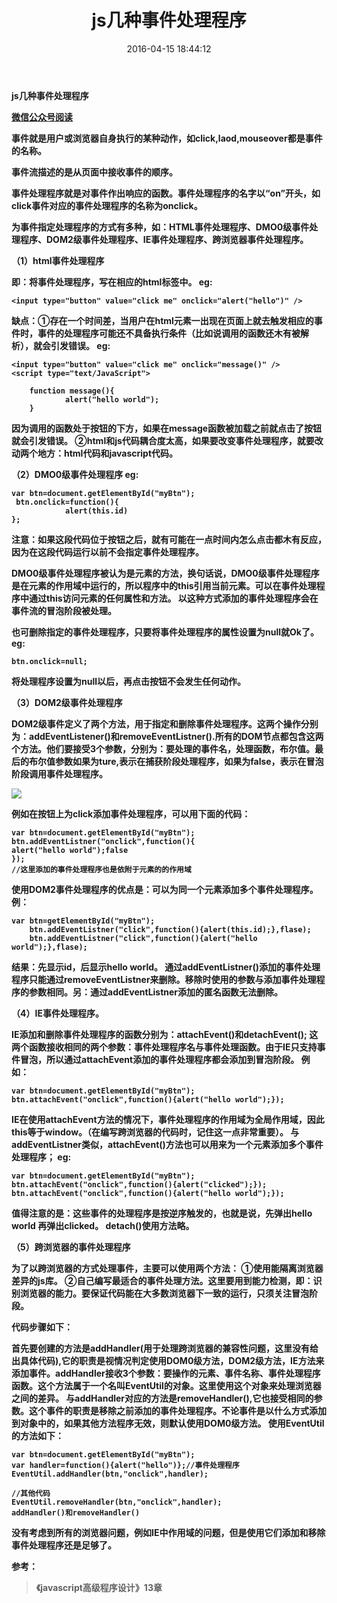 ﻿---
title: js几种事件处理程序
date: 2016-04-15 18:44:12
tags:
- javascript
- 事件处理程序
- 日志
- 前端
categories: 前端
---
<b>js几种事件处理程序<b>

[微信公众号阅读](https://mp.weixin.qq.com/s?__biz=MzI1MjA2NzQ3Ng==&mid=2457137471&idx=3&sn=5697c46c041a8497b554be2aee42f829&chksm=fe693ac4c91eb3d25ebbd7f339d15142782bcc17fc63857d30f8528169a62e070e1b14c927cc#rd)

事件就是用户或浏览器自身执行的某种动作，如click,laod,mouseover都是事件的名称。

事件流描述的是从页面中接收事件的顺序。

事件处理程序就是对事件作出响应的函数。事件处理程序的名字以“on”开头，如click事件对应的事件处理程序的名称为onclick。

为事件指定处理程序的方式有多种，如：**HTML事件处理程序、DMO0级事件处理程序、DOM2级事件处理程序、IE事件处理程序、跨浏览器事件处理程序。**

**（1）html事件处理程序**

即：将事件处理程序，写在相应的html标签中。
eg:

```
<input type="button" value="click me" onclick="alert("hello")" />
```

缺点：①存在一个时间差，当用户在html元素一出现在页面上就去触发相应的事件时，事件的处理程序可能还不具备执行条件（比如说调用的函数还木有被解析），就会引发错误。
eg:

```
<input type="button" value="click me" onclick="message()" />
<script type="text/JavaScript">
```
        function message(){ 
                alert("hello world");
        }
</script>

因为调用的函数处于按钮的下方，如果在message函数被加载之前就点击了按钮就会引发错误。
②html和js代码耦合度太高，如果要改变事件处理程序，就要改动两个地方：html代码和javascript代码。

**（2）DMO0级事件处理程序**
eg:

```
var btn=document.getElementById("myBtn");
 btn.onclick=function(){
            alert(this.id)
};
```

注意：如果这段代码位于按钮之后，就有可能在一点时间内怎么点击都木有反应，因为在这段代码运行以前不会指定事件处理程序。

DMO0级事件处理程序被认为是元素的方法，换句话说，DMO0级事件处理程序是在元素的作用域中运行的，所以程序中的this引用当前元素。可以在事件处理程序中通过this访问元素的任何属性和方法。
以这种方式添加的事件处理程序会在事件流的冒泡阶段被处理。

也可删除指定的事件处理程序，只要将事件处理程序的属性设置为null就Ok了。
eg:

```
btn.onclick=null;
```

将处理程序设置为null以后，再点击按钮不会发生任何动作。

**（3）DOM2级事件处理程序**

DOM2级事件定义了两个方法，用于指定和删除事件处理程序。这两个操作分别为：addEventListener()和removeEventListner().所有的DOM节点都包含这两个方法。他们要接受3个参数，分别为：要处理的事件名，处理函数，布尔值。最后的布尔值参数如果为ture,表示在捕获阶段处理程序，如果为false，表示在冒泡阶段调用事件处理程序。

![](http://on891bjlf.bkt.clouddn.com/image/640.jpg)

例如在按钮上为click添加事件处理程序，可以用下面的代码：

```
var btn=document.getElementById("myBtn");
btn.addEventListner("onclick",function(){
alert("hello world");false
});
//这里添加的事件处理程序也是依附于元素的的作用域
```

使用DOM2事件处理程序的优点是：可以为同一个元素添加多个事件处理程序。
例：

```
var btn=getElementById("myBtn");
	btn.addEventListner("click",function(){alert(this.id);},flase);
	btn.addEventListner("click",function(){alert("hello world");},flase);
```

结果：先显示id，后显示hello world。
通过addEventListner()添加的事件处理程序只能通过removeEventListner来删除。移除时使用的参数与添加事件处理程序的参数相同。另：通过addEventListner添加的匿名函数无法删除。

**（4）IE事件处理程序。**

IE添加和删除事件处理程序的函数分别为：attachEvent()和detachEvent();
这两个函数接收相同的两个参数：事件处理程序名与事件处理函数。由于IE只支持事件冒泡，所以通过attachEvent添加的事件处理程序都会添加到冒泡阶段。
例如：

```
var btn=document.getElementById("myBtn");
btn.attachEvent("onclick",function(){alert("hello world");});
```

IE在使用attachEvent方法的情况下，事件处理程序的作用域为全局作用域，因此this等于window。（在编写跨浏览器的代码时，记住这一点非常重要）。
与addEventListner类似，attachEvent()方法也可以用来为一个元素添加多个事件处理程序；
eg:

```
var btn=document.getElementById("myBtn");
btn.attachEvent("onclick",function(){alert("clicked");});
btn.attachEvent("onclick",function(){alert("hello world");});
```

值得注意的是：这些事件的处理程序是按逆序触发的，也就是说，先弹出hello world 再弹出clicked。
detach()使用方法略。

**（5）跨浏览器的事件处理程序**

为了以跨浏览器的方式处理事件，主要可以使用两个方法：
①使用能隔离浏览器差异的js库。
②自己编写最适合的事件处理方法。这里要用到能力检测，即：识别浏览器的能力。要保证代码能在大多数浏览器下一致的运行，只须关注冒泡阶段。

代码步骤如下：

首先要创建的方法是addHandler(用于处理跨浏览器的兼容性问题，这里没有给出具体代码),它的职责是视情况判定使用DOM0级方法，DOM2级方法，IE方法来添加事件。addHandler接收3个参数：要操作的元素、事件名称、事件处理程序函数。这个方法属于一个名叫EventUtil的对象。这里使用这个对象来处理浏览器之间的差异。
与addHandler对应的方法是removeHandler(),它也接受相同的参数。这个事件的职责是移除之前添加的事件处理程序。不论事件是以什么方式添加到对象中的，如果其他方法程序无效，则默认使用DOM0级方法。
使用EventUtil的方法如下：

```
var btn=document.getElementById("myBtn");
var handler=function(){alert("hello")};//事件处理程序
EventUtil.addHandler(btn,"onclick",handler);

//其他代码
EventUtil.removeHandler(btn,"onclick",handler);
addHandler()和removeHandler()
```

没有考虑到所有的浏览器问题，例如IE中作用域的问题，但是使用它们添加和移除事件处理程序还是足够了。

**参考：**

> 《javascript高级程序设计》13章
